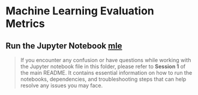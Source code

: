 # Machine Learning Evaluation Metrics  
## Run the Jupyter Notebook [mle](mle.ipynb) 

> If you encounter any confusion or have questions while working with the Jupyter notebook file 
> in this folder, please refer to **Session 1** of the main README. 
> It contains essential information on how to run the notebooks, dependencies, 
> and troubleshooting steps that can help resolve any issues you may face.

